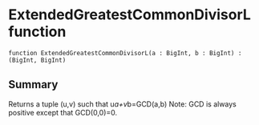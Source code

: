 # ExtendedGreatestCommonDivisorL function

`function ExtendedGreatestCommonDivisorL(a : BigInt, b : BigInt) : (BigInt, BigInt)`

## Summary
Returns a tuple (u,v) such that u*a+v*b=GCD(a,b)
Note: GCD is always positive except that GCD(0,0)=0.
